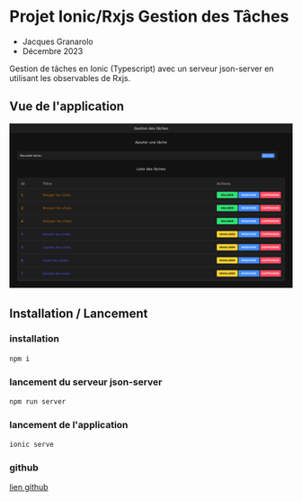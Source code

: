 # Projet Ionic/Rxjs Gestion des Tâches

- Jacques Granarolo
- Décembre 2023

Gestion de tâches en Ionic (Typescript) avec un serveur json-server en utilisant les observables de Rxjs.

## Vue de l'application

![Image de l'application](./assets/app.png)

## Installation / Lancement

### installation
  
```bash
npm i
```

### lancement du serveur json-server
  
```bash
npm run server
```

### lancement de l'application
  
```bash
ionic serve
```

### github

[lien github](https://github.com/jacquesgrana/CDAPHP-TP-Ionic-Rxjs)
